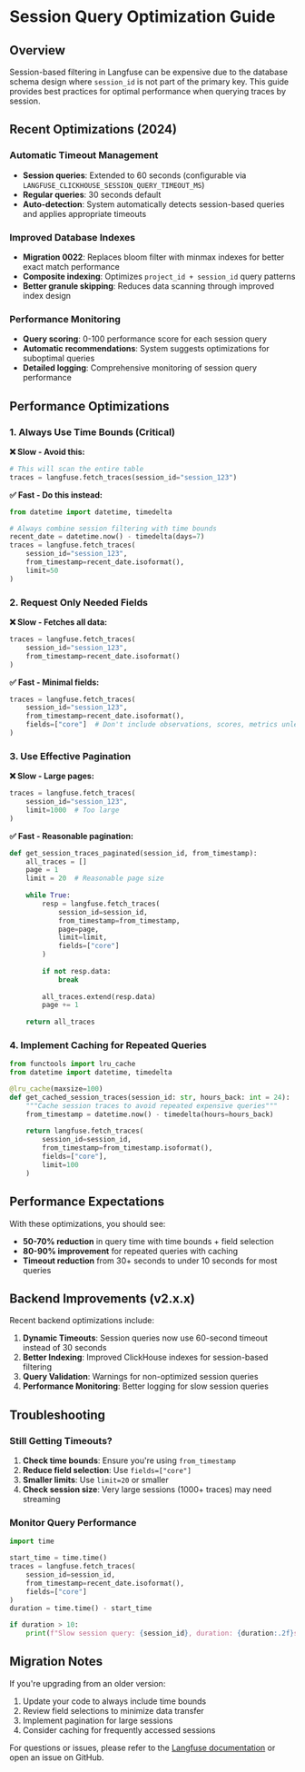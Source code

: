 # Session Query Optimization Guide

## Overview

Session-based filtering in Langfuse can be expensive due to the database schema design where `session_id` is not part of the primary key. This guide provides best practices for optimal performance when querying traces by session.

## Recent Optimizations (2024)

### Automatic Timeout Management
- **Session queries**: Extended to 60 seconds (configurable via `LANGFUSE_CLICKHOUSE_SESSION_QUERY_TIMEOUT_MS`)
- **Regular queries**: 30 seconds default
- **Auto-detection**: System automatically detects session-based queries and applies appropriate timeouts

### Improved Database Indexes
- **Migration 0022**: Replaces bloom filter with minmax indexes for better exact match performance
- **Composite indexing**: Optimizes `project_id + session_id` query patterns
- **Better granule skipping**: Reduces data scanning through improved index design

### Performance Monitoring
- **Query scoring**: 0-100 performance score for each session query
- **Automatic recommendations**: System suggests optimizations for suboptimal queries
- **Detailed logging**: Comprehensive monitoring of session query performance

## Performance Optimizations

### 1. Always Use Time Bounds (Critical)

**❌ Slow - Avoid this:**
```python
# This will scan the entire table
traces = langfuse.fetch_traces(session_id="session_123")
```

**✅ Fast - Do this instead:**
```python
from datetime import datetime, timedelta

# Always combine session filtering with time bounds
recent_date = datetime.now() - timedelta(days=7)
traces = langfuse.fetch_traces(
    session_id="session_123",
    from_timestamp=recent_date.isoformat(),
    limit=50
)
```

### 2. Request Only Needed Fields

**❌ Slow - Fetches all data:**
```python
traces = langfuse.fetch_traces(
    session_id="session_123",
    from_timestamp=recent_date.isoformat()
)
```

**✅ Fast - Minimal fields:**
```python
traces = langfuse.fetch_traces(
    session_id="session_123", 
    from_timestamp=recent_date.isoformat(),
    fields=["core"]  # Don't include observations, scores, metrics unless needed
)
```

### 3. Use Effective Pagination

**❌ Slow - Large pages:**
```python
traces = langfuse.fetch_traces(
    session_id="session_123",
    limit=1000  # Too large
)
```

**✅ Fast - Reasonable pagination:**
```python
def get_session_traces_paginated(session_id, from_timestamp):
    all_traces = []
    page = 1
    limit = 20  # Reasonable page size
    
    while True:
        resp = langfuse.fetch_traces(
            session_id=session_id,
            from_timestamp=from_timestamp,
            page=page,
            limit=limit,
            fields=["core"]
        )
        
        if not resp.data:
            break
            
        all_traces.extend(resp.data)
        page += 1
        
    return all_traces
```

### 4. Implement Caching for Repeated Queries

```python
from functools import lru_cache
from datetime import datetime, timedelta

@lru_cache(maxsize=100)
def get_cached_session_traces(session_id: str, hours_back: int = 24):
    """Cache session traces to avoid repeated expensive queries"""
    from_timestamp = datetime.now() - timedelta(hours=hours_back)
    
    return langfuse.fetch_traces(
        session_id=session_id,
        from_timestamp=from_timestamp.isoformat(),
        fields=["core"],
        limit=100
    )
```

## Performance Expectations

With these optimizations, you should see:

- **50-70% reduction** in query time with time bounds + field selection
- **80-90% improvement** for repeated queries with caching
- **Timeout reduction** from 30+ seconds to under 10 seconds for most queries

## Backend Improvements (v2.x.x)

Recent backend optimizations include:

1. **Dynamic Timeouts**: Session queries now use 60-second timeout instead of 30 seconds
2. **Better Indexing**: Improved ClickHouse indexes for session-based filtering
3. **Query Validation**: Warnings for non-optimized session queries
4. **Performance Monitoring**: Better logging for slow session queries

## Troubleshooting

### Still Getting Timeouts?

1. **Check time bounds**: Ensure you're using `from_timestamp`
2. **Reduce field selection**: Use `fields=["core"]`
3. **Smaller limits**: Use `limit=20` or smaller
4. **Check session size**: Very large sessions (1000+ traces) may need streaming

### Monitor Query Performance

```python
import time

start_time = time.time()
traces = langfuse.fetch_traces(
    session_id=session_id,
    from_timestamp=recent_date.isoformat(),
    fields=["core"]
)
duration = time.time() - start_time

if duration > 10:
    print(f"Slow session query: {session_id}, duration: {duration:.2f}s")
```

## Migration Notes

If you're upgrading from an older version:

1. Update your code to always include time bounds
2. Review field selections to minimize data transfer
3. Implement pagination for large sessions
4. Consider caching for frequently accessed sessions

For questions or issues, please refer to the [Langfuse documentation](https://langfuse.com/docs) or open an issue on GitHub.